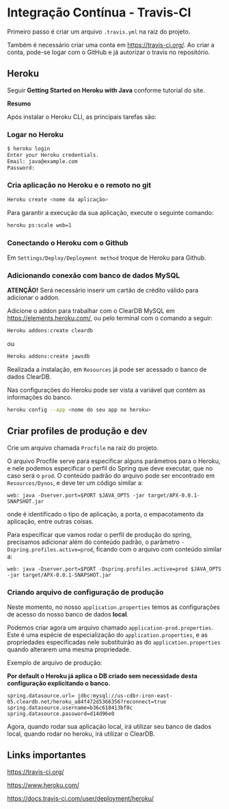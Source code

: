 # Integração Contínua - Travis-CI

Primeiro passo é criar um arquivo <code>.travis.yml</code> na raiz do projeto.

Também é necessário criar uma conta em <link>https://travis-ci.org/</link>. Ao criar a conta, pode-se logar com o GitHub e já autorizar o travis no repositório.

## Heroku

Seguir <b>Getting Started on Heroku with Java</b> conforme tutorial do site.

<b> Resumo </b>

Após instalar o Heroku CLI, as principais tarefas são:

### Logar no Heroku

```bash 
$ heroku login
Enter your Heroku credentials.
Email: java@example.com
Password:
```

### Cria aplicação no Heroku e o remoto no git

```bash
Heroku create <nome da aplicação>
```

Para garantir a execução da sua aplicação, execute o seguinte comando:

```bash
heroku ps:scale web=1
```

### Conectando o Heroku com o Github

Em <code>Settings/Deploy/Deployment method</code> troque de Heroku para Github.

### Adicionando conexão com banco de dados MySQL

<b>ATENÇÃO!</b> Será necessário inserir um cartão de crédito válido para adicionar o addon.

Adicione o addon para trabalhar com o ClearDB MySQL em <link>https://elements.heroku.com/</link>, ou pelo terminal com o 
comando a seguir:

```bash
Heroku addons:create cleardb
```
ou
```bash
Heroku addons:create jawsdb
```


Realizada a instalação, em <code>Resources</code> já pode ser acessado o banco de dados ClearDB.

Nas configurações do Heroku pode ser vista a variável que contém as informações do banco.

```bash
heroku config --app <nome do seu app no heroku>
```

## Criar profiles de produção e dev

Crie um arquivo chamada <code>Procfile</code> na raiz do projeto.

O arquivo Procfile serve para especificar alguns parâmetros para o Heroku, e nele podemos especificar o perfil do Spring 
que deve executar, que no caso será o <code>prod</code>. O conteúdo padrão do arquivo pode ser encontrado em 
<code> Resources/Dynos</code>, e deve ter um código similar a:

```
web: java -Dserver.port=$PORT $JAVA_OPTS -jar target/APX-0.0.1-SNAPSHOT.jar
```
onde é identificado o tipo de aplicação, a porta, o empacotamento da aplicação, entre outras coisas.

Para especificar que vamos rodar o perfil de produção do spring, precisamos adicionar além do conteúdo padrão, o parâmetro
<code>-Dspring.profiles.active=prod</code>, ficando com o arquivo com conteúdo similar a: 

```
web: java -Dserver.port=$PORT -Dspring.profiles.active=prod $JAVA_OPTS -jar target/APX-0.0.1-SNAPSHOT.jar
```

### Criando arquivo de configuração de produção

Neste momento, no nosso <code>application.properties</code> temos as configurações de acesso do nosso banco de dados <b>local</b>.

Podemos criar agora um arquivo chamado <code>application-prod.properties</code>. Este é uma espécie de especialização
do <code>application.properties</code>, e as propriedades especificadas nele substituirão as do 
<code>application.properties</code> quando alterarem uma mesma propriedade.

Exemplo de arquivo de produção:

<b> Por default o Heroku já aplica o DB criado sem necessidade desta configuração explícitando o banco. </b>

```
spring.datasource.url= jdbc:mysql://us-cdbr-iron-east-05.cleardb.net/heroku_a84f472d5366356?reconnect=true
spring.datasource.username=b36c618413bf8c
spring.datasource.password=d14d96e0
```

Agora, quando rodar sua aplicação local, irá utilizar seu banco de dados local, quando rodar no heroku, 
irá utilizar o ClearDB.

## Links importantes

https://travis-ci.org/

https://www.heroku.com/

https://docs.travis-ci.com/user/deployment/heroku/




